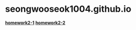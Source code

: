 # seongwooseok1004.github.io

[**homework2-1**](https://seongwooseok1004.github.io/homework2-1.html/)
[**homework2-2**](https://github.com/seongwooseok1004/seongwooseok1004.github.io/tree/main)
